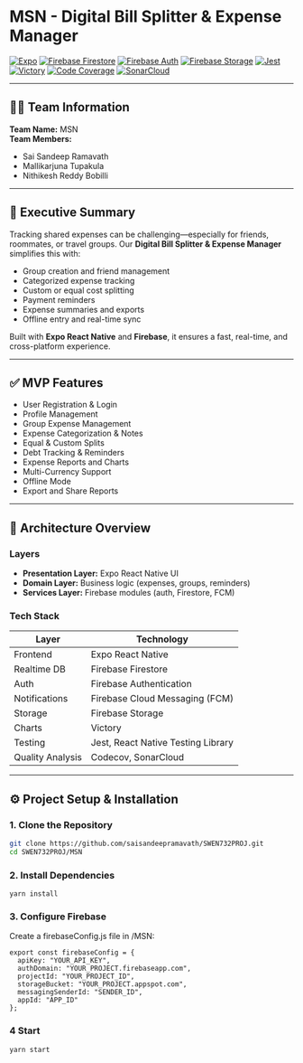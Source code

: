 # MSN - Digital Bill Splitter & Expense Manager
[![Expo](https://img.shields.io/badge/Expo-React%20Native-blue)](https://expo.dev/)
[![Firebase Firestore](https://img.shields.io/badge/Firebase-Firestore-orange)](https://firebase.google.com/products/firestore/)
[![Firebase Auth](https://img.shields.io/badge/Firebase-Auth-orange)](https://firebase.google.com/products/auth/)
[![Firebase Storage](https://img.shields.io/badge/Firebase-Storage-orange)](https://firebase.google.com/products/storage/)
[![Jest](https://img.shields.io/badge/Testing-Jest-green)](https://jestjs.io/)
[![Victory](https://img.shields.io/badge/Charts-Victory-yellow)](https://formidable.com/open-source/victory/)
[![Code Coverage](https://codecov.io/gh/saisandeepramavath/SWEN732PROJ/branch/main/graph/badge.svg)](https://codecov.io/gh/saisandeepramavath/SWEN732PROJ)
[![SonarCloud](https://sonarcloud.io/api/project_badges/measure?project=saisandeepramavath_SWEN732PROJ&metric=alert_status)](https://sonarcloud.io/summary/new_code?id=saisandeepramavath_SWEN732PROJ)

---

## 👨‍💻 Team Information

**Team Name:** MSN  
**Team Members:**
- Sai Sandeep Ramavath  
- Mallikarjuna Tupakula  
- Nithikesh Reddy Bobilli

---

## 📌 Executive Summary

Tracking shared expenses can be challenging—especially for friends, roommates, or travel groups. Our **Digital Bill Splitter & Expense Manager** simplifies this with:

- Group creation and friend management
- Categorized expense tracking
- Custom or equal cost splitting
- Payment reminders
- Expense summaries and exports
- Offline entry and real-time sync

Built with **Expo React Native** and **Firebase**, it ensures a fast, real-time, and cross-platform experience.

---

## ✅ MVP Features

- User Registration & Login  
- Profile Management  
- Group Expense Management  
- Expense Categorization & Notes  
- Equal & Custom Splits  
- Debt Tracking & Reminders  
- Expense Reports and Charts  
- Multi-Currency Support  
- Offline Mode  
- Export and Share Reports  

---

## 📐 Architecture Overview

### Layers

- **Presentation Layer:** Expo React Native UI  
- **Domain Layer:** Business logic (expenses, groups, reminders)  
- **Services Layer:** Firebase modules (auth, Firestore, FCM)

### Tech Stack

| Layer                | Technology                          |
|---------------------|-------------------------------------|
| Frontend            | Expo React Native                   |
| Realtime DB         | Firebase Firestore                  |
| Auth                | Firebase Authentication             |
| Notifications       | Firebase Cloud Messaging (FCM)      |
| Storage             | Firebase Storage                    |
| Charts              | Victory                             |
| Testing             | Jest, React Native Testing Library  |
| Quality Analysis    | Codecov, SonarCloud                 |

---

## ⚙️ Project Setup & Installation

### 1. Clone the Repository

```bash
git clone https://github.com/saisandeepramavath/SWEN732PROJ.git
cd SWEN732PROJ/MSN
```

### 2. Install Dependencies

```node
yarn install
```

### 3. Configure Firebase
Create a firebaseConfig.js file in /MSN:

```
export const firebaseConfig = {
  apiKey: "YOUR_API_KEY",
  authDomain: "YOUR_PROJECT.firebaseapp.com",
  projectId: "YOUR_PROJECT_ID",
  storageBucket: "YOUR_PROJECT.appspot.com",
  messagingSenderId: "SENDER_ID",
  appId: "APP_ID"
};
```
### 4 Start

```node
yarn start
```


